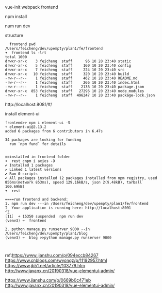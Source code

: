 
vue-init webpack frontend

npm install

num run dev

structure
```
  frontend pwd
/Users/feicheng/dev/upempty/plan1/fe/frontend
➜  frontend ls -lrt
total 1000
drwxr-xr-x    3 feicheng  staff      96 10 20 23:40 static
drwxr-xr-x    5 feicheng  staff     160 10 20 23:40 config
drwxr-xr-x    7 feicheng  staff     224 10 20 23:40 src
drwxr-xr-x   10 feicheng  staff     320 10 20 23:40 build
-rw-r--r--    1 feicheng  staff     462 10 20 23:40 README.md
-rw-r--r--    1 feicheng  staff     266 10 20 23:40 index.html
-rw-r--r--    1 feicheng  staff    2138 10 20 23:40 package.json
drwxr-xr-x  853 feicheng  staff   27296 10 20 23:40 node_modules
-rw-r--r--    1 feicheng  staff  496247 10 20 23:40 package-lock.json
```

http://localhost:8081/#/

install element-ui
```
frontend>> npm i element-ui -S
+ element-ui@2.13.2
added 6 packages from 6 contributors in 6.47s

34 packages are looking for funding
  run `npm fund` for details


==installed in frontend folder
➜  rest cnpm i axios -D
✔ Installed 1 packages
✔ Linked 1 latest versions
✔ Run 0 scripts
✔ All packages installed (2 packages installed from npm registry, used 856ms(network 853ms), speed 129.16kB/s, json 2(9.48kB), tarball 100.69kB)
➜  rest 

====run frontend and backend:
1. npm run dev ---in /Users/feicheng/dev/upempty/plan1/fe/frontend
I  Your application is running here: http://localhost:8091
^Z
[11]  + 15350 suspended  npm run dev
(venv3) ➜  frontend

2. python manage.py runserver 9000 --in /Users/feicheng/dev/upempty/plan1/blog
(venv3) ➜  blog >>python manage.py runserver 9000        



```
ref:https://www.jianshu.com/p/094eccb84267
https://www.cnblogs.com/wyongz/p/11192957.html
https://www.jb51.net/article/103779.htm
http://www.javanx.cn/20190318/vue-elementui-admin/

https://www.jianshu.com/p/0669b0c471eb
http://www.javanx.cn/20190318/vue-elementui-admin/

